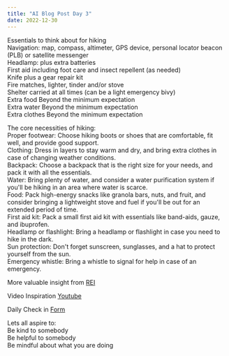 ```yaml
---
title: "AI Blog Post Day 3"
date: 2022-12-30
---  
```


Essentials to think about for hiking  
Navigation: map, compass, altimeter, GPS device, personal locator beacon (PLB) or satellite messenger  
Headlamp: plus extra batteries  
First aid including foot care and insect repellent (as needed)  
Knife plus a gear repair kit  
Fire matches, lighter, tinder and/or stove  
Shelter carried at all times (can be a light emergency bivy)  
Extra food Beyond the minimum expectation  
Extra water Beyond the minimum expectation  
Extra clothes Beyond the minimum expectation  
  
The core necessities of hiking:  
Proper footwear: Choose hiking boots or shoes that are comfortable, fit well, and provide good support.  
Clothing: Dress in layers to stay warm and dry, and bring extra clothes in case of changing weather conditions.  
Backpack: Choose a backpack that is the right size for your needs, and pack it with all the essentials.  
Water: Bring plenty of water, and consider a water purification system if you'll be hiking in an area where water is scarce.  
Food: Pack high-energy snacks like granola bars, nuts, and fruit, and consider bringing a lightweight stove and fuel if you'll be out for an extended period of time.  
First aid kit: Pack a small first aid kit with essentials like band-aids, gauze, and ibuprofen.  
Headlamp or flashlight: Bring a headlamp or flashlight in case you need to hike in the dark.  
Sun protection: Don't forget sunscreen, sunglasses, and a hat to protect yourself from the sun.  
Emergency whistle: Bring a whistle to signal for help in case of an emergency.  

More valuable insight from [REI](https://www.rei.com/learn/expert-advice/ten-essentials.html)


Video Inspiration [Youtube]([https://www.youtube.com/watch?v=Nj-hdQMa3uA](https://www.ted.com/talks/robert_bruce_if_you_need_ideas_take_a_hike))  


Daily Check in [Form](https://forms.gle/BRA4EH2sMoZdLPgE8)  

Lets all aspire to:  
Be kind to somebody  
Be helpful to somebody  
Be mindful about what you are doing

